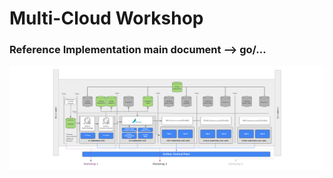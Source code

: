 #   Multi-Cloud Workshop  
### Reference Implementation main document --> go/...

![Workshop Screenshot](images/multi-cloud-workshop.png?raw=true "Workshop Diagram")

